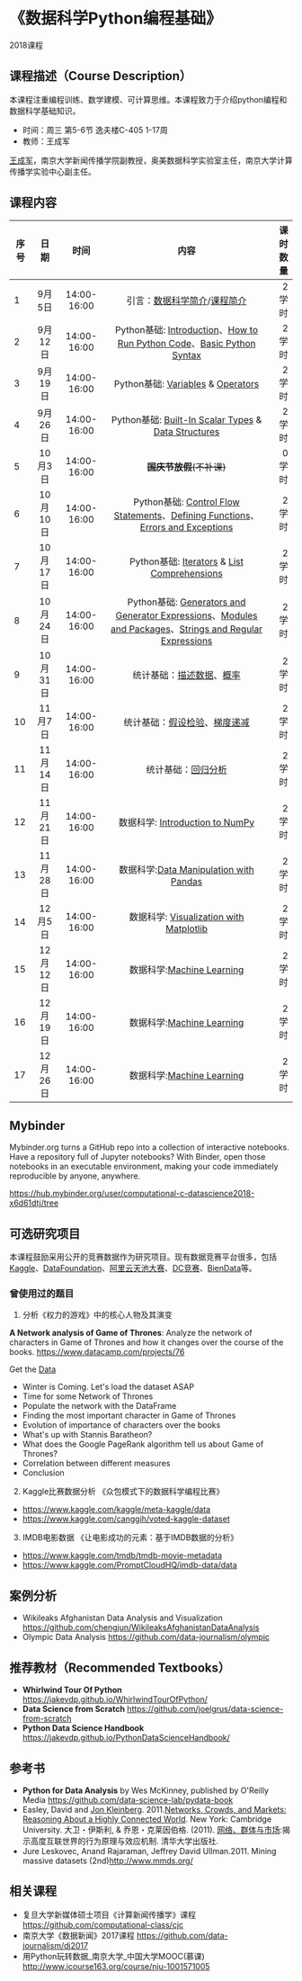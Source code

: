 # 《数据科学Python编程基础》

2018课程


## 课程描述（Course Description）

本课程注重编程训练、数学建模、可计算思维。本课程致力于介绍python编程和数据科学基础知识。

- 时间：周三 第5-6节 逸夫楼C-405 1-17周
- 教师：王成军

[王成军](http://chengjun.github.io)，南京大学新闻传播学院副教授，奥美数据科学实验室主任，南京大学计算传播学实验中心副主任。

## 课程内容



| 序号          |  日期         |    时间   |内容        | 课时数量   |
| -------------|:-------------:|:-------------:|:-------------:|-----:|
| 1 | 9月5日 | 14:00-16:00 | 引言：[数据科学简介](/1.intro/01.intro2datasci.ipynb)/[课程简介](/1.intro/03.python_intro.ipynb)| 2学时
| 2 | 9月12日 | 14:00-16:00 | Python基础: [Introduction](/2.tour/00-Introduction.ipynb)、[How to Run Python Code](/2.tour/01-How-to-Run-Python-Code.ipynb)、[Basic Python Syntax](/2.tour/02-Basic-Python-Syntax.ipynb)| 2学时|
| 3 | 9月19日 | 14:00-16:00 |  Python基础: [ Variables](/2.tour/03-Semantics-Variables.ipynb) & [Operators](/2.tour/04-Semantics-Operators.ipynb) |2学时|
| 4 | 9月26日 | 14:00-16:00 | Python基础: [Built-In Scalar Types](/2.tour/05-Built-in-Scalar-Types.ipynb) & [Data Structures](/2.tour/06-Built-in-Data-Structures.ipynb) | 2学时|
| 5 | 10月3日 | 14:00-16:00 | <del>**国庆节放假**(不补课)</del> | 0学时|
| 6 | 10月10日| 14:00-16:00 | Python基础: [Control Flow Statements](/2.tour/07-Control-Flow-Statements.ipynb)、[Defining Functions](/2.tour/08-Defining-Functions.ipynb)、[Errors and Exceptions](/2.tour/09-Errors-and-Exceptions.ipynb)| 2学时|
| 7 | 10月17日 | 14:00-16:00 | Python基础: [Iterators](/2.tour/10-Iterators.ipynb) & [List Comprehensions](/2.tour/11-List-Comprehensions.ipynb)| 2学时|
| 8 | 10月24日 | 14:00-16:00 | Python基础: [Generators and Generator Expressions](/2.tour/12-Generators.ipynb)、[Modules and Packages](/2.tour/13-Modules-and-Packages.ipynb)、[Strings and Regular Expressions](/2.tour/14-Strings-and-Regular-Expressions.ipynb)| 2学时|
| 9 | 10月31日 | 14:00-16:00 | 统计基础：[描述数据](/3.scratch/code-python3/5.statistics.ipynb)、[概率](data-science-from-scratch/code-python3/6.probability.ipynb) | 2学时|
| 10 | 11月7日 |  14:00-16:00  | 统计基础：[假设检验](/3.scratch/code-python3/7.hypothesis_inference.ipynb)、[梯度递减](/3.scratch/code-python3/8.gradient_descent.ipynb) |2学时|
| 11 | 11月14日 | 14:00-16:00 | 统计基础：[回归分析](/3.scratch/code-python3/14.regression.ipynb)| 2学时
| 12 | 11月21日 | 14:00-16:00 | 数据科学: [Introduction to NumPy](/4.datasci/notebooks/02.00-Introduction-to-NumPy.ipynb)| 2学时|
| 13| 11月28日 | 14:00-16:00 |  数据科学:[Data Manipulation with Pandas](/4.datasci/notebooks/03.00-Introduction-to-Pandas.ipynb) | 2学时|
| 14 | 12月5日 | 14:00-16:00 | 数据科学: [Visualization with Matplotlib](/4.datasci/notebooks/04.00-Introduction-To-Matplotlib.ipynb) | 2学时|
| 15 | 12月12日| 14:00-16:00 |数据科学:[Machine Learning](/4.datasci/notebooks/05.00-Machine-Learning.ipynb)| 2学时|
| 16 | 12月19日 | 14:00-16:00 | 数据科学:[Machine Learning](/4.datasci/notebooks/05.00-Machine-Learning.ipynb)| 2学时|
| 17 | 12月26日 | 14:00-16:00 | 数据科学:[Machine Learning](/4.datasci/notebooks/05.00-Machine-Learning.ipynb)| 2学时|


## Mybinder
Mybinder.org turns a GitHub repo into a collection of interactive notebooks. Have a repository full of Jupyter notebooks? With Binder, open those notebooks in an executable environment, making your code immediately reproducible by anyone, anywhere.

https://hub.mybinder.org/user/computational-c-datascience2018-x6d61dtj/tree

## 可选研究项目

本课程鼓励采用公开的竞赛数据作为研究项目。现有数据竞赛平台很多，包括[Kaggle](https://www.kaggle.com/)、[DataFoundation](https://www.datafoundation.org/)、[阿里云天池大赛](https://tianchi.aliyun.com/)、[DC竞赛](http://www.dcjingsai.com/static_page/cmpList.html)、[BienData](https://www.biendata.com/)等。

### 曾使用过的题目

1. 分析《权力的游戏》中的核心人物及其演变

**A Network analysis of Game of Thrones**: Analyze the network of characters in Game of Thrones and how it changes over the course of the books. https://www.datacamp.com/projects/76

Get the [Data](https://github.com/computational-class/asoiaf)

* Winter is Coming. Let's load the dataset ASAP
* Time for some Network of Thrones
* Populate the network with the DataFrame
* Finding the most important character in Game of Thrones
* Evolution of importance of characters over the books
* What's up with Stannis Baratheon?
* What does the Google PageRank algorithm tell us about Game of Thrones?
* Correlation between different measures
* Conclusion

2. Kaggle比赛数据分析 《众包模式下的数据科学编程比赛》

* https://www.kaggle.com/kaggle/meta-kaggle/data
* https://www.kaggle.com/canggih/voted-kaggle-dataset

3. IMDB电影数据 《让电影成功的元素：基于IMDB数据的分析》

* https://www.kaggle.com/tmdb/tmdb-movie-metadata
* https://www.kaggle.com/PromptCloudHQ/imdb-data/data

## 案例分析

- Wikileaks Afghanistan Data Analysis and Visualization https://github.com/chengjun/WikileaksAfghanistanDataAnalysis
- Olympic Data Analysis https://github.com/data-journalism/olympic


## 推荐教材（Recommended Textbooks）

- **Whirlwind Tour Of Python** https://jakevdp.github.io/WhirlwindTourOfPython/
- **Data Science from Scratch** https://github.com/joelgrus/data-science-from-scratch
- **Python Data Science Handbook** https://jakevdp.github.io/PythonDataScienceHandbook/

## 参考书
- **Python for Data Analysis** by Wes McKinney, published by O'Reilly Media https://github.com/data-science-lab/pydata-book
- Easley, David and [Jon Kleinberg](http://www.cs.cornell.edu/home/kleinber/). 2011.[Networks, Crowds, and Markets: Reasoning About a Highly Connected World](http://www.cs.cornell.edu/home/kleinber/networks-book/). New York: Cambridge University. 大卫・伊斯利, & 乔恩・克莱因伯格. (2011). [网络、群体与市场](https://www.baidu.com/s?wd=%E7%BD%91%E7%BB%9C%E3%80%81%E7%BE%A4%E4%BD%93%E4%B8%8E%E5%B8%82%E5%9C%BA):揭示高度互联世界的行为原理与效应机制. 清华大学出版社.
- Jure Leskovec, Anand Rajaraman, Jeffrey David Ullman.2011. Mining massive datasets (2nd)http://www.mmds.org/


## 相关课程

- 复旦大学新媒体硕士项目《计算新闻传播学》课程  https://github.com/computational-class/cjc
- 南京大学《数据新闻》2017课程 https://github.com/data-journalism/dj2017
- 用Python玩转数据_南京大学_中国大学MOOC(慕课) http://www.icourse163.org/course/nju-1001571005
